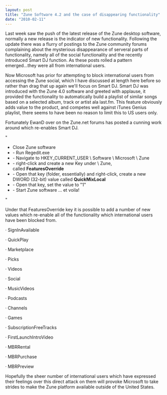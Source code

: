 ```yaml
---
layout: post
title: "Zune Software 4.2 and the case of disappearing functionality"
date: "2010-02-11"
---
```


Last week saw the push of the latest release of the Zune desktop software, normally a new release is the indicator of new functionality. Following the update there was a flurry of postings to the Zune community forums complaining about the mysterious disappearance of serveral parts of functionality, namely all of the social functionality and the recently introduced Smart DJ function. As these posts rolled a pattern emerged...they were all from international users.

Now Microsoft has prior for attempting to block international users from accessing the Zune social, which I have discussed at length here before so rather than drag that up again we'll focus on Smart DJ. Smart DJ was introduced with the Zune 4.0 software and greeted with applause, it provided the functionality to automatically build a playlist of similar songs based on a selected album, track or artist ala last.fm. This feature obviously adds value to the product, and competes well against iTunes Genius playlist, there seems to have been no reason to limit this to US users only.

Fortunately EwanD over on the Zune.net forums has posted a cunning work around which re-enables Smart DJ.

"

- Close Zune software
- \- Run Regedit.exe
- \- Navigate to HKEY\_CURRENT\_USER \\ Software \\ Microsoft \\ Zune
- \- right-click and create a new Key under \\ Zune, called **FeaturesOverride**
- \- Open that key (folder, essentially) and right-click, create a new DWORD (32-bit) value called **QuickMixLocal**
- \- Open that key, set the value to "1"
- \- Start Zune software ... et voila!

"

Under that FeaturesOverride key it is possible to add a number of new values which re-enable all of the functionality which international users have been blocked from.

· SignInAvailable

· QuickPlay

· Marketplace

· Picks

· Videos

· Social

· MusicVideos

· Podcasts

· Channels

· Games

· SubscriptionFreeTracks

· FirstLaunchIntroVideo

· MBRRental

· MBRPurchase

· MBRPreview

Hopefully the sheer number of international users which have expressed their feelings over this direct attack on them will provoke Microsoft to take strides to make the Zune platform available outside of the United States.
